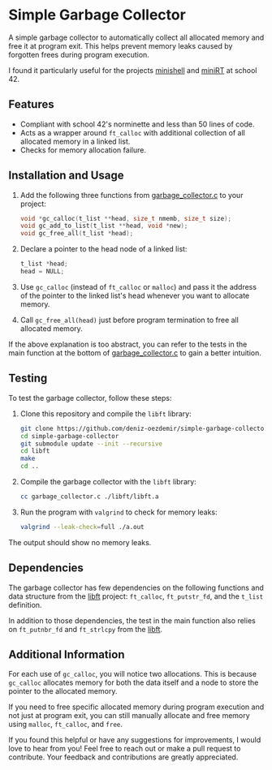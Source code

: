 # Simple Garbage Collector

A simple garbage collector to automatically collect all allocated memory and free it at program exit. This helps prevent memory leaks caused by forgotten frees during program execution.

I found it particularly useful for the projects [minishell](https://github.com/deniz-oezdemir/Minishell) and [miniRT](https://github.com/deniz-oezdemir/miniRT) at school 42.


## Features

- Compliant with school 42's norminette and less than 50 lines of code.
- Acts as a wrapper around `ft_calloc` with additional collection of all allocated memory in a linked list.
- Checks for memory allocation failure.

## Installation and Usage

1. Add the following three functions from [garbage_collector.c](./garbage_collector.c) to your project:

	```c
	void *gc_calloc(t_list **head, size_t nmemb, size_t size);
	void gc_add_to_list(t_list **head, void *new);
	void gc_free_all(t_list *head);
	```

2. Declare a pointer to the head node of a linked list:

	```c
	t_list *head;
	head = NULL;
	```

3. Use `gc_calloc` (instead of `ft_calloc` or `malloc`) and pass it the address of the pointer to the linked list's head whenever you want to allocate memory.

4. Call `gc_free_all(head)` just before program termination to free all allocated memory.

If the above explanation is too abstract, you can refer to the tests in the main function at the bottom of [garbage_collector.c](./garbage_collector.c) to gain a better intuition.

## Testing

To test the garbage collector, follow these steps:

1. Clone this repository and compile the `libft` library:

	```bash
	git clone https://github.com/deniz-oezdemir/simple-garbage-collector
	cd simple-garbage-collector
	git submodule update --init --recursive
	cd libft
	make
	cd ..
	```

2. Compile the garbage collector with the `libft` library:

	```bash
	cc garbage_collector.c ./libft/libft.a
	```

3. Run the program with `valgrind` to check for memory leaks:

	```bash
	valgrind --leak-check=full ./a.out
	```

The output should show no memory leaks.

## Dependencies

The garbage collector has few dependencies on the following functions and data structure from the [libft](https://github.com/deniz-oezdemir/libft) project: `ft_calloc`, `ft_putstr_fd`, and the `t_list` definition.

In addition to those dependencies, the test in the main function also relies on `ft_putnbr_fd` and `ft_strlcpy` from the [libft](https://github.com/deniz-oezdemir/libft).

## Additional Information

For each use of `gc_calloc`, you will notice two allocations. This is because `gc_calloc` allocates memory for both the data itself and a node to store the pointer to the allocated memory.

If you need to free specific allocated memory during program execution and not just at program exit, you can still manually allocate and free memory using `malloc`, `ft_calloc`, and `free`.

If you found this helpful or have any suggestions for improvements, I would love to hear from you! Feel free to reach out or make a pull request to contribute. Your feedback and contributions are greatly appreciated.

